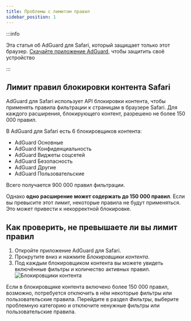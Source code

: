 ```yaml
---
title: Проблемы с лимитом правил
sidebar_position: 1
---
```


:::info

Эта статья об AdGuard для Safari, который защищает только этот браузер. [Скачайте приложение AdGuard](https://agrd.io/download-kb-adblock), чтобы защитить своё устройство

:::

## Лимит правил блокировки контента Safari

AdGuard для Safari использует API блокировки контента, чтобы применять правила фильтрации к страницам в браузере Safari. Для каждого расширения, блокирующего контент, разрешено не более 150 000 правил.

В AdGuard для Safari есть 6 блокировщиков контента:

- AdGuard Основные
- AdGuard Конфиденциальность
- AdGuard Виджеты соцсетей
- AdGuard Безопасность
- AdGuard Другие
- AdGuard Пользовательские

Всего получается 900 000 правил фильтрации.

Однако **одно расширение может содержать до 150 000 правил**. Если вы превысите этот лимит, некоторые правила не будут применяться. Это может привести к некорректной блокировке.

## Как проверить, не превышаете ли вы лимит правил

1. Откройте приложение AdGuard для Safari.
2. Прокрутите вниз и нажмите _Блокировщики контента_.
3. Под каждым блокировщиком контента вы можете увидеть включённые фильтры и количество активных правил.
   ![Блокировщики контента](https://cdn.adtidy.org/content/Kb/ad_blocker/safari/adg-safari-cb.png)

Если в блокировщике контента включено более 150 000 правил, возможно, потребуется отключить в нём некоторые фильтры или пользовательские правила. Перейдите в раздел _Фильтры_, выберите проблемную категорию и отключите ненужные фильтры или пользовательские правила.
